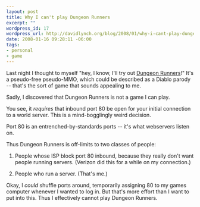 ```yaml
--- 
layout: post
title: Why I can't play Dungeon Runners
excerpt: ""
wordpress_id: 17
wordpress_url: http://davidlynch.org/blog/2008/01/why-i-cant-play-dungeon-runners/
date: 2008-01-16 09:28:11 -06:00
tags: 
- personal
- game
---
```

Last night I thought to myself "hey, I know, I'll try out [Dungeon Runners](http://www.dungeonrunners.com)!"  It's a pseudo-free pseudo-MMO, which could be described as a Diablo parody -- that's the sort of game that sounds appealing to me.

Sadly, I discovered that Dungeon Runners is not a game I can play.

You see, it *requires* that inbound port 80 be open for your initial connection to a world server. This is a mind-bogglingly weird decision.

Port 80 is an entrenched-by-standards ports -- it's what webservers listen on.

Thus Dungeon Runners is off-limits to two classes of people:

1. People whose ISP block port 80 inbound, because they really don't want people running servers. (Verizon did this for a while on my connection.)

2. People who run a server. (That's me.)

Okay, I *could* shuffle ports around, temporarily assigning 80 to my games computer whenever I wanted to log in. But that's more effort than I want to put into this. Thus I effectively cannot play Dungeon Runners.
